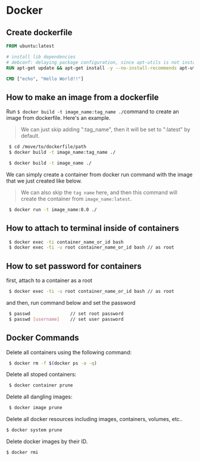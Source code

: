# Docker

## Create dockerfile

```dockerfile
FROM ubuntu:latest

# install lib dependencies
# debconf: delaying package configuration, since apt-utils is not installed
RUN apt-get update && apt-get install -y --no-install-recommends apt-utils

CMD ["echo", "Hello World!!"]
```

## How to make an image from a dockerfile

Run ```$ docker build -t image_name:tag_name ./```command to create an image from dockerfile. 
Here's an example.
> We can just skip adding ":tag_name", then it will be set to ":latest" by default. 
```bash
 $ cd /move/to/dockerfile/path
 $ docker build -t image_name:tag_name ./
```

```bash
 $ docker build -t image_name ./
```

We can simply create a container from docker run command with the image that we just created like below.
> We can also skip the ```tag name``` here, and then this command will create the container from ```image_name:latest```.
```bash
 $ docker run -t image_name:0.0 ./
```

## How to attach to terminal inside of containers
```bash
 $ docker exec -ti container_name_or_id bash
 $ docker exec -ti -u root container_name_or_id bash // as root
```

## How to set password for containers
 first, attach to a container as a root
```bash
 $ docker exec -ti -u root container_name_or_id bash // as root
```
 and then, run command below and set the password
```bash
 $ passwd               // set root password
 $ passwd [username]    // set user password
```


## Docker Commands

Delete all containers using the following command:
```bash
 $ docker rm -f $(docker ps -a -q)
```

Delete all stoped containers:
```bash
 $ docker container prune
```

Delete all dangling images:
```bash
 $ docker image prune
```

Delete all docker resources including images, containers, volumes, etc.. 
```bash
$ docker system prune
```

Delete docker images by their ID. 
```bash
$ docker rmi 
```
